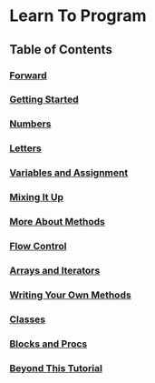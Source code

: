 
# Learn To Program

## Table of Contents

### [Forward](https://github.com/DouglasAllen/Learn-to-Program/blob/master/Learn-to-Program-Forward.md)

### [Getting Started](https://github.com/DouglasAllen/Learn-to-Program/blob/master/Learn-to_Program-Chapter00.md)

### [Numbers](https://github.com/DouglasAllen/Learn-to-Program/blob/master/Learn-to-Program-Chapter01.md)

### [Letters](https://github.com/DouglasAllen/Learn-to-Program/blob/master/Learn-to-Program-Chapter02.md)

### [Variables and Assignment](https://github.com/DouglasAllen/Learn-to-Program/blob/master/Learn-to-Program-Chapter03.md)

### [Mixing It Up](https://github.com/DouglasAllen/Learn-to-Program/blob/master/Learn-to-Program-Chapter04.md)

### [More About Methods](https://github.com/DouglasAllen/Learn-to-Program/blob/master/Learn-to-Program-Chapter05.md)

### [Flow Control](https://github.com/DouglasAllen/Learn-to-Program/blob/master/Learn-to-Program-Chapter06.md)

### [Arrays and Iterators](https://github.com/DouglasAllen/Learn-to-Program/blob/master/Learn-to-Program-Chapter07.md)

### [Writing Your Own Methods](https://github.com/DouglasAllen/Learn-to-Program/blob/master/Learn-to-Program-Chapter08.md)

### [Classes](https://github.com/DouglasAllen/Learn-to-Program/blob/master/Learn-to-Program-Chapter09.md)

### [Blocks and Procs](https://github.com/DouglasAllen/Learn-to-Program/blob/master/Learn-to_Program-Chapter10.md)

### [Beyond This Tutorial](https://github.com/DouglasAllen/Learn-to-Program/blob/master/Learn-to_Program-Chapter11.md)